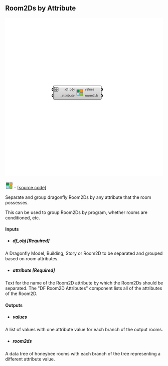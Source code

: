 ## Room2Ds by Attribute

![](../../images/components/Room2Ds_by_Attribute.png)

![](../../images/icons/Room2Ds_by_Attribute.png) - [[source code]](https://github.com/ladybug-tools/dragonfly-grasshopper/blob/master/dragonfly_grasshopper/src//DF%20Room2Ds%20by%20Attribute.py)


Separate and group dragonfly Room2Ds by any attribute that the room possesses. 

This can be used to group Room2Ds by program, whether rooms are conditioned, etc. 



#### Inputs
* ##### df_obj [Required]
A Dragonfly Model, Building, Story or Room2D to be separated and grouped based on room attributes. 
* ##### attribute [Required]
Text for the name of the Room2D attribute by which the Room2Ds should be separated. The "DF Room2D Attributes" component lists all of the attributes of the Room2D. 

#### Outputs
* ##### values
A list of values with one attribute value for each branch of the output rooms. 
* ##### room2ds
A data tree of honeybee rooms with each branch of the tree representing a different attribute value. 